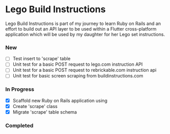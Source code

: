 # Lego Build Instructions
Lego Build Instructions is part of my journey to learn Ruby on Rails and an effort to build out an API layer to be used within a Flutter cross-platform application which will be used by my daughter for her Lego set instructions.

### New

- [ ] Test insert to 'scrape' table
- [ ] Unit test for a basic POST request to lego.com instruction API
- [ ] Unit test for a basic POST request to rebrickable.com instruction api
- [ ] Unit test for basic screen scraping from buildinstructions.com

### In Progress

- [x] Scaffold new Ruby on Rails application using  
- [x] Create 'scrape' class  
- [x] Migrate 'scrape' table schema  

### Completed


